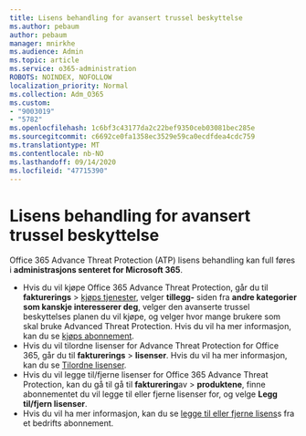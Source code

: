 ```yaml
---
title: Lisens behandling for avansert trussel beskyttelse
ms.author: pebaum
author: pebaum
manager: mnirkhe
ms.audience: Admin
ms.topic: article
ms.service: o365-administration
ROBOTS: NOINDEX, NOFOLLOW
localization_priority: Normal
ms.collection: Adm_O365
ms.custom:
- "9003019"
- "5782"
ms.openlocfilehash: 1c6bf3c43177da2c22bef9350ceb03081bec285e
ms.sourcegitcommit: c6692ce0fa1358ec3529e59ca0ecdfdea4cdc759
ms.translationtype: MT
ms.contentlocale: nb-NO
ms.lasthandoff: 09/14/2020
ms.locfileid: "47715390"
---
```

# <a name="advanced-threat-protection-license-management"></a>Lisens behandling for avansert trussel beskyttelse

Office 365 Advance Threat Protection (ATP) lisens behandling kan full føres i  **administrasjons senteret for Microsoft 365**.

- Hvis du vil kjøpe Office 365 Advance Threat Protection, går du til **fakturerings**  >  [kjøps tjenester](https://go.microsoft.com/fwlink/p/?linkid=868433), velger **tillegg-** siden fra **andre kategorier som kanskje interesserer deg**, velger den avanserte trussel beskyttelses planen du vil kjøpe, og velger hvor mange brukere som skal bruke Advanced Threat Protection. Hvis du vil ha mer informasjon, kan du se [kjøps abonnement](https://docs.microsoft.com/microsoft-365/commerce/subscriptions/upgrade-to-different-plan).
- Hvis du vil tilordne lisenser for Advance Threat Protection for Office 365, går du til **fakturerings**  >  **lisenser**. Hvis du vil ha mer informasjon, kan du se  [Tilordne lisenser](https://docs.microsoft.com/microsoft-365/admin/manage/assign-licenses-to-users).  
- Hvis du vil legge til/fjerne lisenser for Office 365 Advance Threat Protection, kan du gå til gå til **fakturering**av  >  **produktene**, finne abonnementet du vil legge til eller fjerne lisenser for, og velge **Legg til/fjern lisenser**.  
- Hvis du vil ha mer informasjon, kan du se [legge til eller fjerne lisens](https://docs.microsoft.com/microsoft-365/commerce/licenses/buy-licenses?view=o365-worldwide#add-or-remove-licenses-for-your-business-subscription)s fra et bedrifts abonnement.
